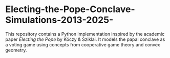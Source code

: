 # Electing-the-Pope-Conclave-Simulations-2013-2025-
This repository contains a Python implementation inspired by the academic paper *Electing the Pope* by Kóczy &amp; Sziklai. It models the papal conclave as a voting game using concepts from cooperative game theory and convex geometry.
